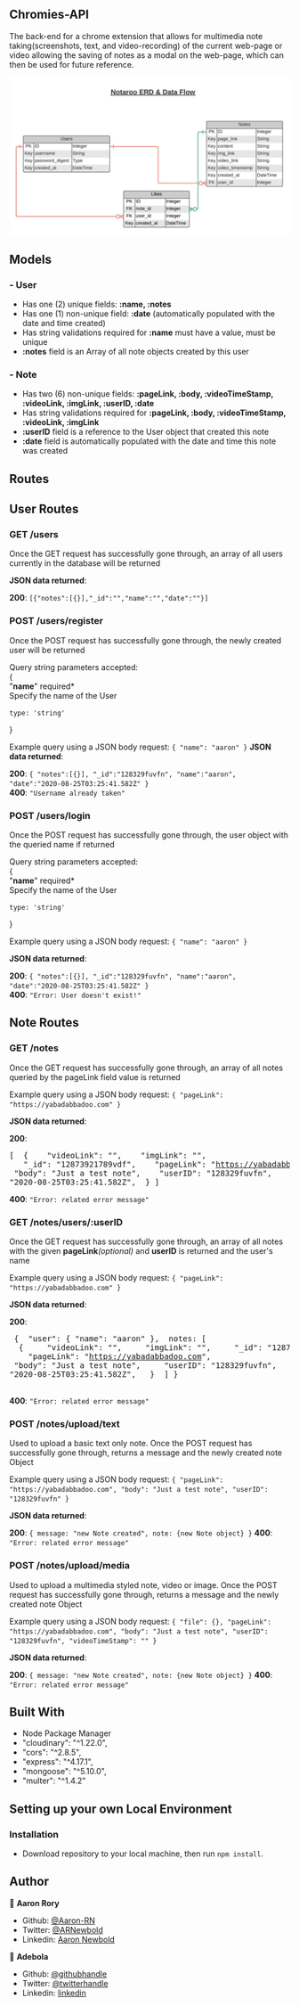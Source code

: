 ## Chromies-API

The back-end for a chrome extension that allows for multimedia note taking(screenshots, text, and video-recording) of the current web-page or video allowing the saving of notes as a modal on the web-page, which can then be used for future reference.

![screenshot](Notaroo%20ERD.jpeg)

## Models
### - User
- Has one (2) unique fields: **:name, :notes**
- Has one (1) non-unique field: **:date** (automatically populated with the date and time created)
- Has string validations required for **:name** must have a value, must be unique
- **:notes** field is an Array of all note objects created by this user

### - Note
- Has two (6) non-unique fields: **:pageLink, :body, :videoTimeStamp, :videoLink, :imgLink, :userID, :date**
- Has string validations required for **:pageLink, :body, :videoTimeStamp, :videoLink, :imgLink**
- **:userID** field is a reference to the User object that created this note
- **:date** field is automatically populated with the date and time this note was created

## Routes
## User Routes
### GET /users

Once the GET request has successfully gone through, an array of all users currently in the database will be returned

**JSON data returned**:

**200**: ```[{"notes":[{}],"_id":"","name":"","date":""}]```

### POST /users/register

Once the POST request has successfully gone through, the newly created user will be returned

Query string parameters accepted:  
{  
  "**name**" required*  
  Specify the name of the User
  ```
  type: 'string'
  ```
}

Example query using a JSON body request: ```{ "name": "aaron" }```
**JSON data returned**:

**200**: ```{ "notes":[{}], "_id":"128329fuvfn", "name":"aaron", "date":"2020-08-25T03:25:41.582Z" }```  
**400**: ```"Username already taken"```

### POST /users/login

Once the POST request has successfully gone through, the user object with the queried name if returned

Query string parameters accepted:  
{  
  "**name**" required*  
  Specify the name of the User
  ```
  type: 'string'
  ```
}

Example query using a JSON body request: ```{ "name": "aaron" }```

**JSON data returned**:

**200**: ```{ "notes":[{}], "_id":"128329fuvfn", "name":"aaron", "date":"2020-08-25T03:25:41.582Z" }```  
**400**: ```"Error: User doesn't exist!"```

## Note Routes
### GET /notes

Once the GET request has successfully gone through, an array of all notes queried by the pageLink field value is returned

Example query using a JSON body request: ```{ "pageLink": "https://yabadabbadoo.com" }```

**JSON data returned**:

**200**: <pre>[
    &nbsp;{
         &nbsp; &nbsp;"videoLink": "",
         &nbsp; &nbsp;"imgLink": "",
         &nbsp; &nbsp;"_id": "12873921789vdf",
         &nbsp; &nbsp;"pageLink": "https://yabadabbadoo.com",
         &nbsp; &nbsp;"body": "Just a test note",
         &nbsp; &nbsp;"userID": "128329fuvfn",
         &nbsp; &nbsp;"date": "2020-08-25T03:25:41.582Z",
     &nbsp;}
]</pre>
  
**400**: ```"Error: related error message"```

### GET /notes/users/:userID

Once the GET request has successfully gone through, an array of all notes with the given **pageLink**_(optional)_ and **userID** is returned and the user's name

Example query using a JSON body request: ```{ "pageLink": "https://yabadabbadoo.com" }```

**JSON data returned**:

**200**: <pre>
{
&nbsp;"user": { "name": "aaron" },
&nbsp;notes: [
    &nbsp;&nbsp;{
         &nbsp;&nbsp; &nbsp;"videoLink": "",
         &nbsp;&nbsp; &nbsp;"imgLink": "",
         &nbsp;&nbsp; &nbsp;"_id": "12873921789vdf",
         &nbsp;&nbsp; &nbsp;"pageLink": "https://yabadabbadoo.com",
         &nbsp;&nbsp; &nbsp;"body": "Just a test note",
         &nbsp;&nbsp; &nbsp;"userID": "128329fuvfn",
         &nbsp;&nbsp; &nbsp;"date": "2020-08-25T03:25:41.582Z",
     &nbsp;&nbsp;}
&nbsp;]
}
</pre>  
**400**: ```"Error: related error message"```

### POST /notes/upload/text

Used to upload a basic text only note.
Once the POST request has successfully gone through, returns a message and the newly created note Object

Example query using a JSON body request: ```{ "pageLink": "https://yabadabbadoo.com", "body": "Just a test note", "userID": "128329fuvfn" }```

**JSON data returned**:

**200**: `{ message: "new Note created", note: {new Note object} }`
**400**: ```"Error: related error message"```

### POST /notes/upload/media

Used to upload a multimedia styled note, video or image.
Once the POST request has successfully gone through, returns a message and the newly created note Object

Example query using a JSON body request: ```{ "file": {}, "pageLink": "https://yabadabbadoo.com", "body": "Just a test note", "userID": "128329fuvfn", "videoTimeStamp": "" }```

**JSON data returned**:

**200**: `{ message: "new Note created", note: {new Note object} }`
**400**: ```"Error: related error message"```

## Built With

- Node Package Manager
- "cloudinary": "^1.22.0",
- "cors": "^2.8.5",
- "express": "^4.17.1",
- "mongoose": "^5.10.0",
- "multer": "^1.4.2"

## Setting up your own Local Environment

### Installation

* Download repository to your local machine, then run `npm install`.

## Author

👤 **Aaron Rory**

- Github: [@Aaron-RN](https://github.com/Aaron-RN)
- Twitter: [@ARNewbold](https://twitter.com/ARNewbold)
- Linkedin: [Aaron Newbold](https://www.linkedin.com/in/aaron-newbold-1b9233187/)

👤 **Adebola**

- Github: [@githubhandle](https://github.com/onedebos)
- Twitter: [@twitterhandle](https://twitter.com/debosthefirst)
- Linkedin: [linkedin](https://www.linkedin.com/in/adebola-niran/)
